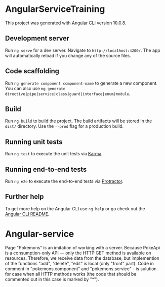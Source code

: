# AngularServiceTraining

This project was generated with [Angular CLI](https://github.com/angular/angular-cli) version 10.0.8.

## Development server

Run `ng serve` for a dev server. Navigate to `http://localhost:4200/`. The app will automatically reload if you change any of the source files.

## Code scaffolding

Run `ng generate component component-name` to generate a new component. You can also use `ng generate directive|pipe|service|class|guard|interface|enum|module`.

## Build

Run `ng build` to build the project. The build artifacts will be stored in the `dist/` directory. Use the `--prod` flag for a production build.

## Running unit tests

Run `ng test` to execute the unit tests via [Karma](https://karma-runner.github.io).

## Running end-to-end tests

Run `ng e2e` to execute the end-to-end tests via [Protractor](http://www.protractortest.org/).

## Further help

To get more help on the Angular CLI use `ng help` or go check out the [Angular CLI README](https://github.com/angular/angular-cli/blob/master/README.md).
# Angular-service

Page "Pokemons" is an imitation of working with a server.
Because PokeApi is a consumption-only API — only the HTTP GET method is available on resources.
Therefore, we receive data from the database,
but implemention of the functions "add", "delete", "edit" is local (only "front" part).
Code in comment in "pokemons.component" and "pokemons.service" - is sulution for case when all HTTP methods works (the code that should
be commented out in this case is marked by "*").
